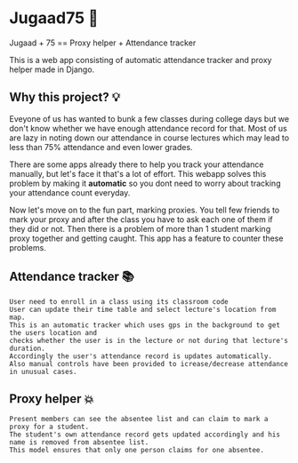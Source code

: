 # Jugaad75   :rocket:

Jugaad + 75   ==   Proxy helper +  Attendance tracker

This is a web app consisting of automatic attendance tracker and proxy helper made in Django.

## Why this project? :bulb:

Eveyone of us has wanted to bunk a few classes during college days but we don't know whether we have enough attendance record for that.
Most of us are lazy in noting down our attendance in course lectures which may lead to less than 75% attendance and even  lower grades.

There are some apps already there to help you track your attendance manually, but let's face it that's a lot of effort.
This webapp solves this problem by making it __automatic__ so you dont need to worry about tracking your attendance count everyday.

Now let's move on to the fun part, marking proxies.
You tell few friends to mark your proxy and after the class you have to ask each one of them if they did or not.
Then there is a problem of more than 1 student marking proxy together and getting caught.
This app has a feature to counter these problems.

## Attendance tracker  :books:
    User need to enroll in a class using its classroom code
    User can update their time table and select lecture's location from map.
    This is an automatic tracker which uses gps in the background to get the users location and 
    checks whether the user is in the lecture or not during that lecture's duration.
    Accordingly the user's attendance record is updates automatically.
    Also manual controls have been provided to icrease/decrease attendance in unusual cases.

## Proxy helper  :boom:
    Present members can see the absentee list and can claim to mark a proxy for a student.
    The student's own attendance record gets updated accordingly and his name is removed from absentee list.
    This model ensures that only one person claims for one absentee.
